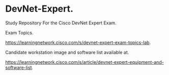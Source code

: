 # DevNet-Expert. 
Study Repository For the Cisco DevNet Expert Exam. 

Exam Topics. 

https://learningnetwork.cisco.com/s/devnet-expert-exam-topics-lab. 

Candidate workstation image and software list available at. 

https://learningnetwork.cisco.com/s/article/devnet-expert-equipment-and-software-list. 

